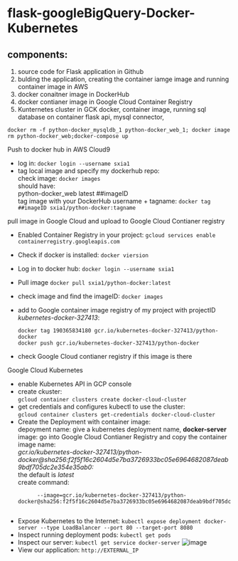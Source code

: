 # flask-googleBigQuery-Docker-Kubernetes
## components:
1. source code for Flask application in Github
2. bulding the application, creating the container iamge image and running container image in AWS 
3. docker conaitner image in DockerHub
4. docker contianer image in Google Cloud Container Registry
5. Kunternetes cluster in GCK
docker, container image, running sql database on container flask api, mysql connector, 

```docker rm -f python-docker_mysqldb_1 python-docker_web_1; docker image rm python-docker_web;docker-compose up```

Push to docker hub in AWS Cloud9
- log in: ```docker login --username sxia1```
- tag local image and specify my dockerhub repo: <br>
    check image: ```docker images```  <br>
    should have:  <br>
    python-docker_web   latest  ##imageID <br>
    tag image with your DockerHub username + tagname:
    ```docker tag ##imageID sxia1/python-docker:tagname```

pull image in Google Cloud and upload to Google Cloud Contianer registry
- Enabled Container Registry in your project:
  ```gcloud services enable containerregistry.googleapis.com```
- Check if docker is installed: ```docker viersion```
- Log in to docker hub:
  ```docker login --username sxia1```
- Pull image ```docker pull sxia1/python-docker:latest```
- check image and find the imageID:
  ```docker images```
- add to Google container image registry of my project with projectID  _kubernetes-docker-327413_:

    ```docker tag 190365834180 gcr.io/kubernetes-docker-327413/python-docker```<br>
    ```docker push gcr.io/kubernetes-docker-327413/python-docker```
 - check Google Cloud contianer registry if this image is there


Google Cloud Kubernetes
 - enable Kubernetes API in GCP console 
 - create ckuster:<br>
    ```gcloud container clusters create docker-cloud-cluster```
 - get credentials and configures kubectl to use the cluster:<br>
    ```gcloud container clusters get-credentials docker-cloud-cluster```
 - Create the Deployment with container image:<br>
    depoyment name: give a kubernetes deployment name, **docker-server**<br>
    image: go into Google Cloud Contianer Registry and copy the container image name: <br>
              _gcr.io/kubernetes-docker-327413/python-docker@sha256:f2f5f16c2604d5e7ba3726933bc05e6964682087deab9bdf705dc2e354e35ab0:<tagname>_<br>
              the default <tagname> is _latest_<br>
    create command:<br>
    ```kubectl create deployment docker-server \
          --image=gcr.io/kubernetes-docker-327413/python-docker@sha256:f2f5f16c2604d5e7ba3726933bc05e6964682087deab9bdf705dc2e354e35ab0```
  
- Expose Kubernetes to the Internet:
  ```kubectl expose deployment docker-server --type LoadBalancer --port 80 --target-port 8080```
- Inspect running deployment pods: ```kubectl get pods``` <br>
- Inspect our server: ```kubectl get service docker-server```
  ![image](https://user-images.githubusercontent.com/39500675/135134418-0b26b3f7-d9ce-4cc2-b790-81b5c6b322ce.png)
- View our application:  ```http://EXTERNAL_IP```

 

